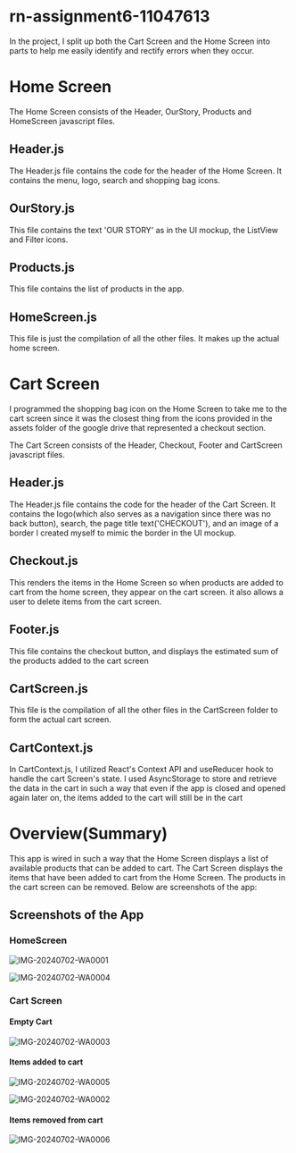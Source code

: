 # rn-assignment6-11047613

In the project, I split up both the Cart Screen and the Home Screen into parts to help me easily identify and rectify errors when they occur. 

# Home Screen
The Home Screen consists of the Header, OurStory, Products and HomeScreen javascript files.
## Header.js
The Header.js file contains the code for the header of the Home Screen. It contains the menu, logo, search and shopping bag icons.
## OurStory.js
This file contains the text 'OUR STORY' as in the UI mockup, the ListView and Filter icons.
## Products.js
This file contains the list of products in the app.
## HomeScreen.js
This file is just the compilation of all the other files. It makes up the actual home screen.


# Cart Screen
I programmed the shopping bag icon on the Home Screen to take me to the cart screen since it was the closest thing from the icons provided in the assets folder of the google drive that represented a checkout section. 

The Cart Screen consists of the Header, Checkout, Footer and CartScreen javascript files.
## Header.js
The Header.js file contains the code for the header of the Cart Screen. It contains the logo(which also serves as a navigation since there was no back button), search, the page title text('CHECKOUT'), and an image of a border I created myself to mimic the border in the UI mockup.
## Checkout.js
This renders the items in the Home Screen so when products are added to cart from the home screen, they appear on the cart screen. it also allows a user to delete items from the cart screen.
## Footer.js
This file contains the checkout button, and displays the estimated sum of the products added to the cart screen
## CartScreen.js
This file is the compilation of all the other files in the CartScreen folder to form the actual cart screen.
## CartContext.js
In CartContext.js, I utilized React's Context API and useReducer hook to handle the cart Screen's state. I used AsyncStorage to store and retrieve the data in the cart in such a way that even if the app is closed and opened again later on, the items added to the cart will still be in the cart

# Overview(Summary)
This app is wired in such a way that the Home Screen displays a list of available products that can be added to cart. The Cart Screen displays the items that have been added to cart from the Home Screen. The products in the cart screen can be removed. Below are screenshots of the app:

## Screenshots of the App
### HomeScreen
![IMG-20240702-WA0001](https://github.com/ewurafuaa/rn-assignment6-11302223/assets/170051346/48d42202-eafd-4041-a9d4-b32b9c1974b7)

![IMG-20240702-WA0004](https://github.com/ewurafuaa/rn-assignment6-11302223/assets/170051346/2a5f6f4e-a9dd-4266-a94e-43c03e903c1a)
### Cart Screen
#### Empty Cart
![IMG-20240702-WA0003](https://github.com/ewurafuaa/rn-assignment6-11302223/assets/170051346/7e01b07b-1903-4799-b1b1-ba7d939f6142)



#### Items added to cart
![IMG-20240702-WA0005](https://github.com/ewurafuaa/rn-assignment6-11302223/assets/170051346/b2b34dc1-039d-4e4b-8905-567dd3a1a967)



![IMG-20240702-WA0002](https://github.com/ewurafuaa/rn-assignment6-11302223/assets/170051346/d0ec6c90-ac4c-4cb2-9276-1444c28fa6ca)

#### Items removed from cart
![IMG-20240702-WA0006](https://github.com/ewurafuaa/rn-assignment6-11302223/assets/170051346/52ea2a91-5646-4a9d-99a4-4cdedfc83d79)

